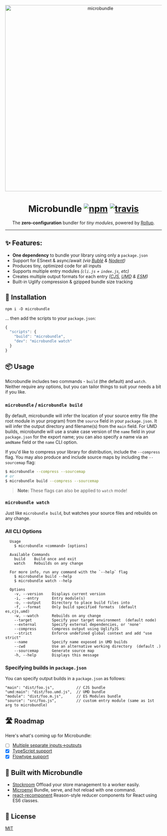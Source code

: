 <p align="center">
  <img src="https://i.imgur.com/LMEgZMh.gif" width="597" alt="microbundle">
</p>
<h1 align="center">
	Microbundle
	<a href="https://www.npmjs.org/package/microbundle"><img src="https://img.shields.io/npm/v/microbundle.svg?style=flat" alt="npm"></a> <a href="https://travis-ci.org/developit/microbundle"><img src="https://travis-ci.org/developit/microbundle.svg?branch=master" alt="travis"></a>
</h1>
<p align="center">The <strong>zero-configuration</strong> bundler for <em>tiny modules</em>, powered by <a href="https://github.com/rollup/rollup">Rollup</a>.</p>

---

## ✨ Features:

- **One dependency** to bundle your library using only a `package.json`
- Support for ESnext & async/await _(via [Bublé] & [Nodent])_
- Produces tiny, optimized code for all inputs
- Supports multiple entry modules _(`cli.js` + `index.js`, etc)_
- Creates multiple output formats for each entry _(<abbr title="CommonJS (node)">CJS</abbr>, <abbr title="Universal Module Definition">UMD</abbr> & <abbr title="ECMAScript Modules">ESM</abbr>)_
- Built-in Uglify compression & gzipped bundle size tracking

## 🔧 Installation

`npm i -D microbundle`

... then add the scripts to your `package.json`:

```js
{
  "scripts": {
    "build": "microbundle",
    "dev": "microbundle watch"
  }
}
```

## 📦 Usage

Microbundle includes two commands - `build` (the default) and `watch`. Neither require any options, but you can tailor things to suit your needs a bit if you like.

### `microbundle` / `microbundle build`

By default, microbundle will infer the location of your source entry file
(the root module in your program) from the `source` field in your `package.json`. It will infer the output directory and filename(s) from the `main` field. For UMD builds, microbundle will use a snake case version of the `name` field in your `package.json` for the export name; you can also specify a name via an `amdName` field or the `name` CLI option.

If you'd like to compress your library for distribution, include the `--compress` flag. You may also produce and include source maps by including the `--sourcemap` flag:

```sh
$ microbundle --compress --sourcemap
# or
$ microbundle build --compress --sourcemap
```

> **Note:** These flags can also be applied to `watch` mode!

### `microbundle watch`

Just like `microbundle build`, but watches your source files and rebuilds on any change.

### All CLI Options

```
  Usage
    $ microbundle <command> [options]

  Available Commands
    build    Build once and exit
    watch    Rebuilds on any change

  For more info, run any command with the `--help` flag
    $ microbundle build --help
    $ microbundle watch --help

  Options
    -v, --version    Displays current version
    -i, --entry      Entry module(s)
    -o, --output     Directory to place build files into
    -f, --format     Only build specified formats  (default es,cjs,umd)
    -w, --watch      Rebuilds on any change
    --target         Specify your target environment  (default node)
    --external       Specify external dependencies, or 'none'
    --compress       Compress output using UglifyJS
    --strict         Enforce undefined global context and add "use strict"
    --name           Specify name exposed in UMD builds
    --cwd            Use an alternative working directory  (default .)
    --sourcemap      Generate source map
    -h, --help       Displays this message
```

### Specifying builds in `package.json`

You can specify output builds in a `package.json` as follows:

```
"main": "dist/foo.js",          // CJS bundle
"umd:main": "dist/foo.umd.js",  // UMD bundle
"module": "dist/foo.m.js",      // ES Modules bundle
"source": "src/foo.js",         // custom entry module (same as 1st arg to microbundle)
```

## 🛣 Roadmap

Here's what's coming up for Microbundle:

- [ ] [Multiple separate inputs->outputs](https://github.com/developit/microbundle/issues/50)
- [x] [TypeScript support](https://github.com/developit/microbundle/issues/5)
- [x] [Flowtype support](https://github.com/developit/microbundle/issues/5#issuecomment-351075881)

## 🔨 Built with Microbundle

- [Stockroom](https://github.com/developit/stockroom) Offload your store management to a worker easily.
- [Microenvi](https://github.com/fwilkerson/microenvi) Bundle, serve, and hot reload with one command.
- [react-recomponent](https://github.com/philipp-spiess/react-recomponent) Reason-style reducer components for React using ES6 classes.

## 🥂 License

[MIT](https://oss.ninja/mit/developit/)

[rollup]: https://github.com/rollup/rollup
[bublé]: https://github.com/Rich-Harris/buble
[nodent]: https://github.com/MatAtBread/nodent-compiler
